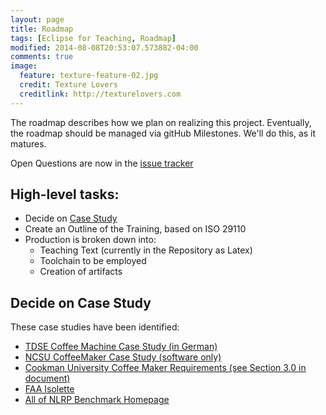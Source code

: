 ```yaml
---
layout: page
title: Roadmap
tags: [Eclipse for Teaching, Roadmap]
modified: 2014-08-08T20:53:07.573882-04:00
comments: true
image:
  feature: texture-feature-02.jpg
  credit: Texture Lovers
  creditlink: http://texturelovers.com
---
```


The roadmap describes how we plan on realizing this project.  Eventually, the roadmap should be managed via gitHub Milestones.  We'll do this, as it matures.

Open Questions are now in the [issue tracker](https://github.com/jastram/teaching/labels/question)

## High-level tasks:

* Decide on [Case Study](https://wiki.eclipse.org/RMF/Teaching#Case_Study)
* Create an Outline of the Training, based on ISO 29110
* Production is broken down into:
  * Teaching Text (currently in the Repository as Latex)
  * Toolchain to be employed
  * Creation of artifacts

## Decide on Case Study

These case studies have been identified:

* [TDSE Coffee Machine Case Study (in German)](http://www.tdse.org/tvp.html)
* [NCSU CoffeeMaker Case Study (software only)](http://agile.csc.ncsu.edu/SEMaterials/tutorials/coffee_maker/)
* [Cookman University Coffee Maker Requirements (see Section 3.0 in document)](http://www4.cookman.edu/faculty/banisakher/UCM-CoffeeMaker.doc)
* [FAA Isolette](https://www.faa.gov/aircraft/air_cert/design_approvals/air_software/media/AR-08-32.pdf)
* [All of NLRP Benchmark Homepage](http://nlrp.ipd.kit.edu/index.php/Main_Page)


